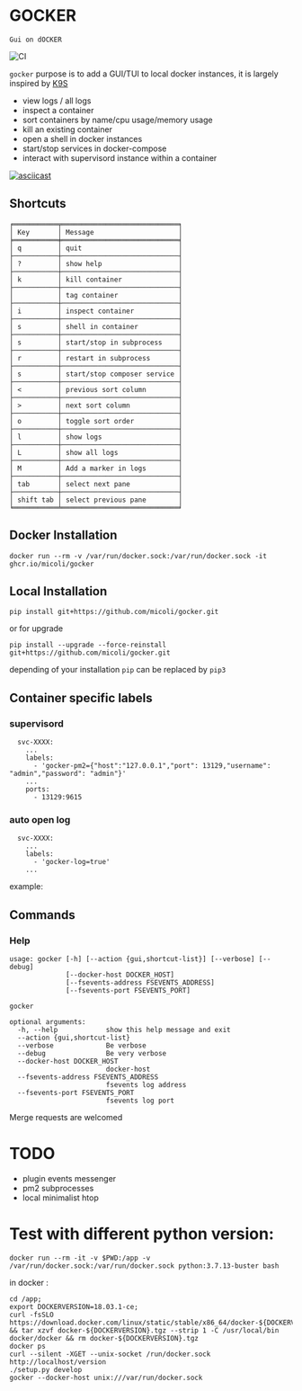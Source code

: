 # GOCKER

`Gui on dOCKER`

![CI](https://github.com/micoli/gocker/actions/workflows/ci.yml/badge.svg)

`gocker` purpose is to add a GUI/TUI to local docker instances, it is largely inspired by [K9S](https://k9scli.io/)
- view logs / all logs
- inspect a container
- sort containers by name/cpu usage/memory usage
- kill an existing container
- open a shell in docker instances
- start/stop services in docker-compose
- interact with supervisord instance within a container

[![asciicast](https://asciinema.org/a/548247.svg)](https://asciinema.org/a/548247)

## Shortcuts
[//]: <> (command-placeholder-start "gocker --action shortcut-list")
```
╒═══════════╤═════════════════════════════╕
│ Key       │ Message                     │
╞═══════════╪═════════════════════════════╡
│ q         │ quit                        │
├───────────┼─────────────────────────────┤
│ ?         │ show help                   │
├───────────┼─────────────────────────────┤
│ k         │ kill container              │
├───────────┼─────────────────────────────┤
│           │ tag container               │
├───────────┼─────────────────────────────┤
│ i         │ inspect container           │
├───────────┼─────────────────────────────┤
│ s         │ shell in container          │
├───────────┼─────────────────────────────┤
│ s         │ start/stop in subprocess    │
├───────────┼─────────────────────────────┤
│ r         │ restart in subprocess       │
├───────────┼─────────────────────────────┤
│ s         │ start/stop composer service │
├───────────┼─────────────────────────────┤
│ <         │ previous sort column        │
├───────────┼─────────────────────────────┤
│ >         │ next sort column            │
├───────────┼─────────────────────────────┤
│ o         │ toggle sort order           │
├───────────┼─────────────────────────────┤
│ l         │ show logs                   │
├───────────┼─────────────────────────────┤
│ L         │ show all logs               │
├───────────┼─────────────────────────────┤
│ M         │ Add a marker in logs        │
├───────────┼─────────────────────────────┤
│ tab       │ select next pane            │
├───────────┼─────────────────────────────┤
│ shift tab │ select previous pane        │
╘═══════════╧═════════════════════════════╛
```
[//]: <> (command-placeholder-end)

## Docker Installation
```
docker run --rm -v /var/run/docker.sock:/var/run/docker.sock -it ghcr.io/micoli/gocker
```

## Local Installation
```
pip install git+https://github.com/micoli/gocker.git
```
or for upgrade
```
pip install --upgrade --force-reinstall git+https://github.com/micoli/gocker.git
```

depending of your installation `pip` can be replaced by `pip3`

## Container specific labels

### supervisord

```
  svc-XXXX:
    ...
    labels:
      - 'gocker-pm2={"host":"127.0.0.1","port": 13129,"username": "admin","password": "admin"}'
    ...
    ports:
      - 13129:9615
```

### auto open log

```
  svc-XXXX:
    ...
    labels:
      - 'gocker-log=true'
    ...
```

example:

## Commands

### Help
[//]: <> (command-placeholder-start "gocker --help")
```
usage: gocker [-h] [--action {gui,shortcut-list}] [--verbose] [--debug]
              [--docker-host DOCKER_HOST]
              [--fsevents-address FSEVENTS_ADDRESS]
              [--fsevents-port FSEVENTS_PORT]

gocker

optional arguments:
  -h, --help            show this help message and exit
  --action {gui,shortcut-list}
  --verbose             Be verbose
  --debug               Be very verbose
  --docker-host DOCKER_HOST
                        docker-host
  --fsevents-address FSEVENTS_ADDRESS
                        fsevents log address
  --fsevents-port FSEVENTS_PORT
                        fsevents log port
```
[//]: <> (command-placeholder-end)


Merge requests are welcomed


# TODO
- plugin events messenger
- pm2 subprocesses
- local minimalist htop


# Test with different python version:

```
docker run --rm -it -v $PWD:/app -v /var/run/docker.sock:/var/run/docker.sock python:3.7.13-buster bash
```

in docker :
```
cd /app;
export DOCKERVERSION=18.03.1-ce;
curl -fsSLO https://download.docker.com/linux/static/stable/x86_64/docker-${DOCKERVERSION}.tgz && tar xzvf docker-${DOCKERVERSION}.tgz --strip 1 -C /usr/local/bin docker/docker && rm docker-${DOCKERVERSION}.tgz
docker ps
curl --silent -XGET --unix-socket /run/docker.sock http://localhost/version
./setup.py develop
gocker --docker-host unix:///var/run/docker.sock
```
